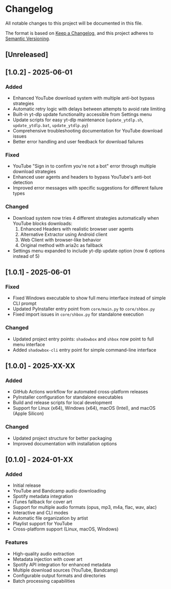 # Changelog

All notable changes to this project will be documented in this file.

The format is based on [Keep a Changelog](https://keepachangelog.com/en/1.0.0/),
and this project adheres to [Semantic Versioning](https://semver.org/spec/v2.0.0.html).

## [Unreleased]

## [1.0.2] - 2025-06-01

### Added
- Enhanced YouTube download system with multiple anti-bot bypass strategies
- Automatic retry logic with delays between attempts to avoid rate limiting
- Built-in yt-dlp update functionality accessible from Settings menu
- Update scripts for easy yt-dlp maintenance (`update_ytdlp.sh`, `update_ytdlp.bat`, `update_ytdlp.py`)
- Comprehensive troubleshooting documentation for YouTube download issues
- Better error handling and user feedback for download failures

### Fixed
- YouTube "Sign in to confirm you're not a bot" error through multiple download strategies
- Enhanced user agents and headers to bypass YouTube's anti-bot detection
- Improved error messages with specific suggestions for different failure types

### Changed
- Download system now tries 4 different strategies automatically when YouTube blocks downloads:
  1. Enhanced Headers with realistic browser user agents
  2. Alternative Extractor using Android client
  3. Web Client with browser-like behavior  
  4. Original method with aria2c as fallback
- Settings menu expanded to include yt-dlp update option (now 6 options instead of 5)

## [1.0.1] - 2025-06-01

### Fixed
- Fixed Windows executable to show full menu interface instead of simple CLI prompt
- Updated PyInstaller entry point from `core/main.py` to `core/shbox.py`
- Fixed import issues in `core/shbox.py` for standalone execution

### Changed
- Updated project entry points: `shadowbox` and `shbox` now point to full menu interface
- Added `shadowbox-cli` entry point for simple command-line interface

## [1.0.0] - 2025-XX-XX

### Added
- GitHub Actions workflow for automated cross-platform releases
- PyInstaller configuration for standalone executables
- Build and release scripts for local development
- Support for Linux (x64), Windows (x64), macOS (Intel), and macOS (Apple Silicon)

### Changed
- Updated project structure for better packaging
- Improved documentation with installation options

## [0.1.0] - 2024-01-XX

### Added
- Initial release
- YouTube and Bandcamp audio downloading
- Spotify metadata integration
- iTunes fallback for cover art
- Support for multiple audio formats (opus, mp3, m4a, flac, wav, alac)
- Interactive and CLI modes
- Automatic file organization by artist
- Playlist support for YouTube
- Cross-platform support (Linux, macOS, Windows)

### Features
- High-quality audio extraction
- Metadata injection with cover art
- Spotify API integration for enhanced metadata
- Multiple download sources (YouTube, Bandcamp)
- Configurable output formats and directories
- Batch processing capabilities